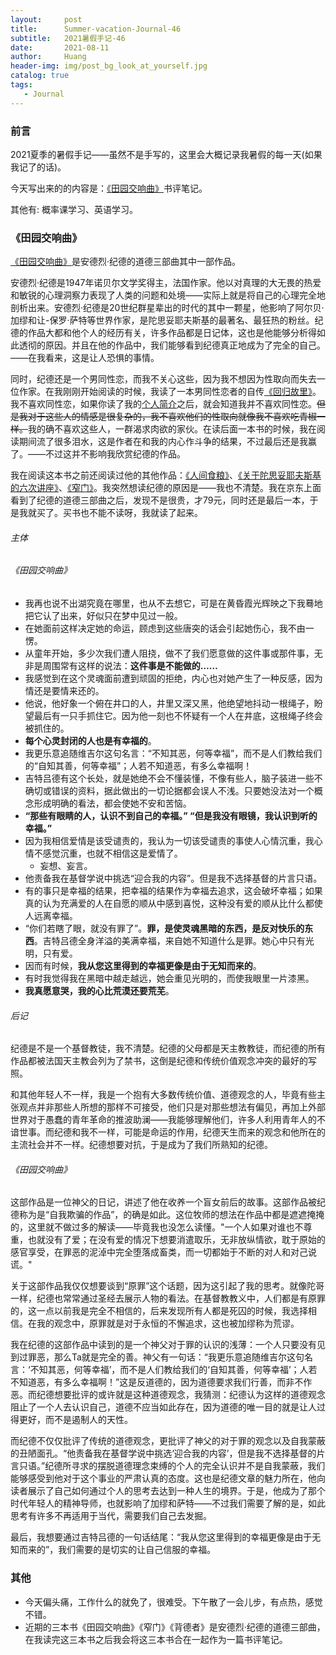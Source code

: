 ```yaml
---
layout:     post
title:      Summer-vacation-Journal-46
subtitle:   2021暑假手记-46
date:       2021-08-11
author:     Huang
header-img: img/post_bg_look_at_yourself.jpg
catalog: true
tags:
   - Journal
---
```


### 前言

2021夏季的暑假手记——虽然不是手写的，这里会大概记录我暑假的每一天(如果我记了的话)。

今天写出来的的内容是：[《田园交响曲》](https://book.douban.com/subject/30217933/)书评笔记。

其他有: 概率课学习、英语学习。

### 《田园交响曲》

[《田园交响曲》](https://book.douban.com/subject/30217933/)是安德烈·纪德的道德三部曲其中一部作品。

安德烈·纪德是1947年诺贝尔文学奖得主，法国作家。他以对真理的大无畏的热爱和敏锐的心理洞察力表现了人类的问题和处境——实际上就是将自己的心理完全地剖析出来。安德烈·纪德是20世纪群星辈出的时代的其中一颗星，他影响了阿尔贝·加缪和让-保罗·萨特等世界作家，是陀思妥耶夫斯基的最著名、最狂热的粉丝。纪德的作品大都和他个人的经历有关，许多作品都是日记体，这也是他能够分析得如此透彻的原因。并且在他的作品中，我们能够看到纪德真正地成为了完全的自己。——在我看来，这是让人恐惧的事情。

同时，纪德还是一个男同性恋，而我不关心这些，因为我不想因为性取向而失去一位作家。在我刚刚开始阅读的时候，我读了一本男同性恋者的自传[《回归故里》](https://book.douban.com/subject/34942789/)。我不喜欢同性恋，如果你读了我的[个人简介](https://huang-feiyu/github.io/about)之后，就会知道我并不喜欢同性恋。~~但是我对于这些人的情感是很复杂的，我不喜欢他们的性取向就像我不喜欢吃青椒一样。~~我的确不喜欢这些人，一群渴求肉欲的家伙。在读后面一本书的时候，我在阅读期间流了很多泪水，这是作者在和我的内心作斗争的结果，不过最后还是我赢了。——不过这并不影响我欣赏纪德的作品。

我在阅读这本书之前还阅读过他的其他作品：[《人间食粮》](https://book.douban.com/subject/26912478/)、[《关于陀思妥耶夫斯基的六次讲座》](https://book.douban.com/subject/30198063/)、[《窄门》](https://book.douban.com/subject/30331835/)。我突然想读纪德的原因是——我也不清楚。我在京东上面看到了纪德的道德三部曲之后，发现不是很贵，才79元，同时还是最后一本，于是我就买了。买书也不能不读呀，我就读了起来。

###### 主体

###### 《田园交响曲》

* 我再也说不出湖究竟在哪里，也从不去想它，可是在黄昏霞光辉映之下我蓦地把它认了出来，好似只在梦中见过一般。
* 在她面前这样决定她的命运，顾虑到这些唐突的话会引起她伤心，我不由一愣。
* 从童年开始，多少次我们遭人阻挠，做不了我们愿意做的这件事或那件事，无非是周围常有这样的说法：**这件事是不能做的……**
* 我感觉到在这个灵魂面前遭到顽固的拒绝，内心也对她产生了一种反感，因为情还是要情来还的。
* 他说，他好象一个俯在井口的人，井里又深又黑，他绝望地抖动一根绳子，盼望最后有一只手抓住它。因为他一刻也不怀疑有一个人在井底，这根绳子终会被抓住的。
* **每个心灵封闭的人也是有幸福的**。
* 我更乐意追随维吉尔这句名言：“不知其恶，何等幸福”，而不是人们教给我们的“自知其善，何等幸福”；人若不知道恶，有多么幸福啊！
* 吉特吕德有这个长处，就是她绝不会不懂装懂，不像有些人，脑子装进一些不确切或错误的资料，据此做出的一切论据都会误人不浅。只要她没法对一个概念形成明确的看法，都会使她不安和苦恼。
* **“那些有眼睛的人，认识不到自己的幸福。” “但是我没有眼镜，我认识到听的幸福。”**
* 因为我相信爱情是该受谴责的，我认为一切该受谴责的事使人心情沉重，我心情不感觉沉重，也就不相信这是爱情了。
  * 妄想、妄言。
* 他责备我在基督学说中挑选“迎合我的内容”。但是我不选择基督的片言只语。
* 有的事只是幸福的结果，把幸福的结果作为幸福去追求，这会破坏幸福；如果真的认为充满爱的人在自愿的顺从中感到喜悦，这种没有爱的顺从比什么都使人远离幸福。
* “你们若瞎了眼，就没有罪了”。**罪，是使灵魂黑暗的东西，是反对快乐的东西**。吉特吕德全身洋溢的美满幸福，来自她不知道什么是罪。她心中只有光明，只有爱。
* 因而有时候，**我从您这里得到的幸福更像是由于无知而来的**。
* 有时我觉得我在黑暗中越走越远，她会重见光明的，而使我眼里一片漆黑。
* **我真愿意哭，我的心比荒漠还要荒芜**。

###### 后记

纪德是不是一个基督教徒，我不清楚。纪德的父母都是天主教教徒，而纪德的所有作品都被法国天主教会列为了禁书，这倒是纪德和传统价值观念冲突的最好的写照。

和其他年轻人不一样，我是一个抱有大多数传统价值、道德观念的人，毕竟有些主张观点并非那些人所想的那样不可接受，他们只是对那些想法有偏见，再加上外部世界对于愚蠢的青年革命的推波助澜——我能够理解他们，许多人利用青年人的不谙世事。而纪德和我不一样，可能是命运的作用，纪德天生而来的观念和他所在的主流社会并不一样。纪德想要对抗，于是成为了我们所熟知的纪德。

###### 《田园交响曲》

这部作品是一位神父的日记，讲述了他在收养一个盲女前后的故事。这部作品被纪德称为是“自我欺骗的作品”，的确是如此。这位牧师的想法在作品中都是遮遮掩掩的，这里就不做过多的解读——毕竟我也没怎么读懂。"一个人如果对谁也不尊重，也就没有了爱；在没有爱的情况下想要消遣取乐，无非放纵情欲，耽于原始的感官享受，在罪恶的泥淖中完全堕落成畜类，而一切都始于不断的对人和对己说谎。"

关于这部作品我仅仅想要谈到“原罪”这个话题，因为这引起了我的思考。就像陀哥一样，纪德也常常通过圣经去展示人物的看法。在基督教教义中，人们都是有原罪的，这一点以前我是完全不相信的，后来发现所有人都是死囚的时候，我选择相信。在我的观念中，原罪就是对于永恒的不懈追求，这也被加缪称为荒谬。

我在纪德的这部作品中读到的是一个神父对于罪的认识的浅薄：一个人只要没有见到过罪恶，那么Ta就是完全的善。神父有一句话：“我更乐意追随维吉尔这句名言：‘不知其恶，何等幸福’，而不是人们教给我们的‘自知其善，何等幸福’；人若不知道恶，有多么幸福啊！”这是反道德的，因为道德要求我们行善，而非不作恶。而纪德想要批评的或许就是这种道德观念，我猜测：纪德认为这样的道德观念阻止了一个人去认识自己，道德不应当如此存在，因为道德的唯一目的就是让人过得更好，而不是遏制人的天性。

而纪德不仅仅批评了传统的道德观念，更批评了神父的对于罪的观念以及自我蒙蔽的丑陋面孔。“他责备我在基督学说中挑选‘迎合我的内容’，但是我不选择基督的片言只语。”纪德所寻求的摆脱道德理念束缚的个人的完全认识并不是自我蒙蔽，我们能够感受到他对于这个事业的严肃认真的态度。这也是纪德文章的魅力所在，他向读者展示了自己如何通过个人的思考去达到一种人生的境界。于是，他成为了那个时代年轻人的精神导师，也就影响了加缪和萨特——不过我们需要了解的是，如此思考有许多不再适用于当代，需要我们自己去发掘。

最后，我想要通过吉特吕德的一句话结尾：“我从您这里得到的幸福更像是由于无知而来的”，我们需要的是切实的让自己信服的幸福。

### 其他

* 今天偏头痛，工作什么的就免了，很难受。下午散了一会儿步，有点热，感觉不错。
* 近期的三本书《田园交响曲》《窄门》《背德者》是安德烈·纪德的道德三部曲，在我读完这三本书之后我会将这三本书合在一起作为一篇书评笔记。
